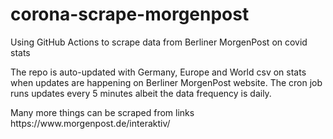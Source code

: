 # corona-scrape-morgenpost
Using GitHub Actions to scrape data from Berliner MorgenPost on covid stats
<p>The repo is auto-updated with Germany, Europe and World csv on stats when updates are happening on Berliner MorgenPost website. The cron job runs updates every 5 minutes albeit the data frequency is daily.</p>
<p> Many more things can be scraped from links https://www.morgenpost.de/interaktiv/ </p>
